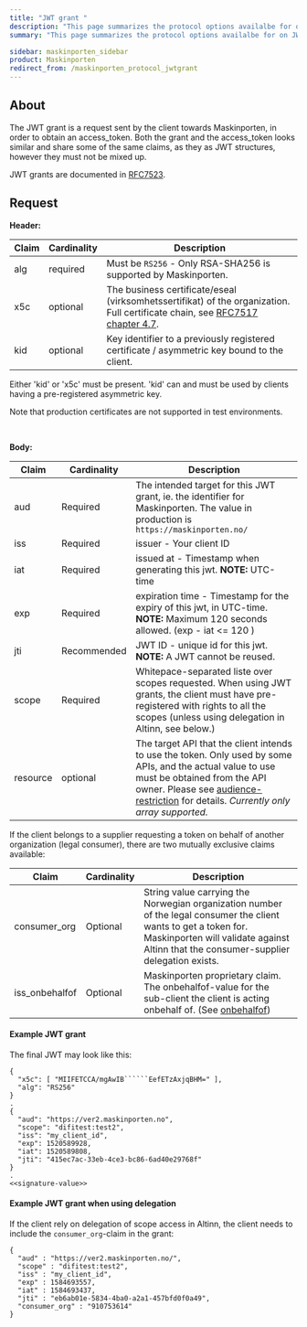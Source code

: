 ```yaml
---
title: "JWT grant "
description: "This page summarizes the protocol options availalbe for on JWT grants on the /token endpoint for Maskinporten"
summary: "This page summarizes the protocol options availalbe for on JWT grants on the /token endpoint for Maskinporten"

sidebar: maskinporten_sidebar
product: Maskinporten
redirect_from: /maskinporten_protocol_jwtgrant
---
```


## About

The JWT grant is a request sent by the client towards Maskinporten, in order to obtain an access_token.  Both the grant and the access_token looks similar and share some of the same claims, as they as JWT structures, however they must not be mixed up.

JWT grants are documented in [RFC7523](https://tools.ietf.org/html/rfc7523).

## Request



**Header:**

| Claim  | Cardinality | Description  |
| --- | --- | --- |
| alg | required | Must be `RS256` - Only RSA-SHA256 is supported by Maskinporten. |   
| x5c | optional | The business certificate/eseal (virksomhetssertifikat) of the organization. Full certificate chain, see [RFC7517 chapter 4.7](https://tools.ietf.org/html/rfc7517#section-4.7). |
| kid |  optional | Key identifier to a previously registered certificate / asymmetric key   bound to the client.     |


Either 'kid' or 'x5c' must be present. 'kid' can and must be used by clients having a pre-registered asymmetric key.

Note that production certificates are not supported in test environments.

&nbsp;

**Body:**

| Claim  |  Cardinality | Description  |
| --- | --- |--- |
|aud| Required | The intended target for this JWT grant, ie. the identifier for Maskinporten.   The value in production is `https://maskinporten.no/`  |
|iss| Required |issuer - Your client ID |
|iat| Required| issued at - Timestamp when generating this jwt.  **NOTE:** UTC-time|
|exp| Required| expiration time - Timestamp for the expiry of this jwt,  in UTC-time. **NOTE:** Maximum 120 seconds allowed. (exp - iat <= 120 )|
|jti|Recommended | JWT ID - unique id for this jwt. **NOTE:** A JWT cannot be reused. |
|scope| Required| Whitepace-separated liste over scopes requested.  When using JWT grants, the client must have pre-registered with rights to all the scopes (unless using delegation in Altinn, see below.) |
| resource   | optional  | The target API that the client intends to use the token. Only used by some APIs, and the actual value to use must be obtained from the API owner. Please see [audience-restriction]({{site.baseurl}}/docs/maskinporten/maskinporten_func_audience_restricted_tokens) for details. *Currently only array supported.*  |   


If the client belongs to a supplier requesting a token on behalf of another organization (legal consumer), there are two mutually exclusive claims available:

| Claim  |  Cardinality | Description  |
| --- | --- |--- |
|consumer_org| Optional |  String value carrying the Norwegian organization number of the legal consumer the client wants to get a token for. Maskinporten will validate against Altinn that the consumer-supplier delegation exists.  |
|iss_onbehalfof| Optional | Maskinporten proprietary claim.  The onbehalfof-value for the sub-client the client is acting onbehalf of.   (See  [onbehalfof]({{site.baseurl}}/docs/ID-porten/oidc/oidc_func_onbehalfof))|



#### Example JWT grant

The final JWT may look like this:

```
{
  "x5c": [ "MIIFETCCA/mgAwIB``````EefETzAxjqBHM=" ],
  "alg": "RS256"
}
.
{
  "aud": "https://ver2.maskinporten.no",
  "scope": "difitest:test2",
  "iss": "my_client_id",
  "exp": 1520589928,
  "iat": 1520589808,
  "jti": "415ec7ac-33eb-4ce3-bc86-6ad40e29768f"
}
.
<<signature-value>>
```

#### Example JWT grant when using delegation

If the client rely on delegation of scope access in Altinn, the client needs to include the `consumer_org`-claim in the grant:

```
{
  "aud" : "https://ver2.maskinporten.no/",
  "scope" : "difitest:test2",
  "iss" : "my_client_id",
  "exp" : 1584693557,
  "iat" : 1584693437,
  "jti" : "eb6ab01e-5834-4ba0-a2a1-457bfd0f0a49",
  "consumer_org" : "910753614"
}
```
